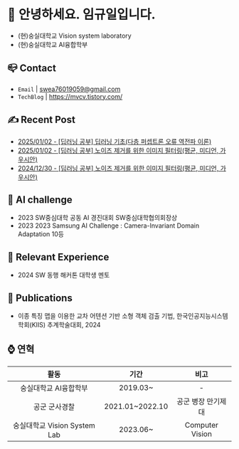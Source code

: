 
# 👋 안녕하세요. 임규일입니다.
- (현)숭실대학교 Vision system laboratory
- (현)숭실대학교 AI융합학부


## 📪 Contact

- `Email` | swea76019059@gmail.com
- `TechBlog` | <a href="https://stg0123.github.io/" target="_blank">https://mvcv.tistory.com/</a>


## ✍️ Recent Post 
- [2025/01/02 - [딥러닝 공부] 딥러닝 기초(다층 퍼셉트론 오류 역전파 이론)](https://mvcv.tistory.com/41) <br/>
- [2025/01/02 - [딥러닝 공부] 노이즈 제거를 위한 이미지 필터링(평균, 미디언, 가우시안)](https://mvcv.tistory.com/40) <br/>
- [2024/12/30 - [딥러닝 공부] 노이즈 제거를 위한 이미지 필터링(평균, 미디언, 가우시안)](https://mvcv.tistory.com/39) <br/>


## 🏁 AI challenge
- 2023 SW중심대학 공동 AI 경진대회 SW중심대학협의회장상
- 2023 2023 Samsung AI Challenge : Camera-Invariant Domain Adaptation 10등

## 🌟 Relevant Experience
- 2024 SW 동행 해커톤 대학생 멘토

## 📜 Publications
- 이종 특징 맵을 이용한 교차 어텐션 기반 소형 객체 검출 기법, 한국인공지능시스템학회(KIIS) 추계학술대회, 2024

## ⌚ 연혁<br/>
|활동|기간|비고|
|:---:|:---:|:---:|
|숭실대학교 AI융합학부|2019.03~ |-|
|공군 군사경찰 |2021.01~2022.10|공군 병장 만기제대|
|숭실대학교 Vision System Lab | 2023.06~ | Computer Vision |

